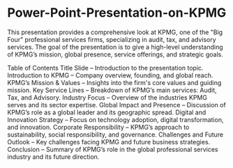 # Power-Point-Presentation-on-KPMG

This presentation provides a comprehensive look at KPMG, one of the "Big Four" professional services firms, specializing in audit, tax, and advisory services. The goal of the presentation is to give a high-level understanding of KPMG’s mission, global presence, service offerings, and strategic goals.

Table of Contents
Title Slide – Introduction to the presentation topic.<br>
Introduction to KPMG – Company overview, founding, and global reach.
KPMG’s Mission & Values – Insights into the firm's core values and guiding mission.
Key Service Lines – Breakdown of KPMG’s main services: Audit, Tax, and Advisory.
Industry Focus – Overview of the industries KPMG serves and its sector expertise.
Global Impact and Presence – Discussion of KPMG’s role as a global leader and its geographic spread.
Digital and Innovation Strategy – Focus on technology adoption, digital transformation, and innovation.
Corporate Responsibility – KPMG’s approach to sustainability, social responsibility, and governance.
Challenges and Future Outlook – Key challenges facing KPMG and future business strategies.
Conclusion – Summary of KPMG’s role in the global professional services industry and its future direction.
